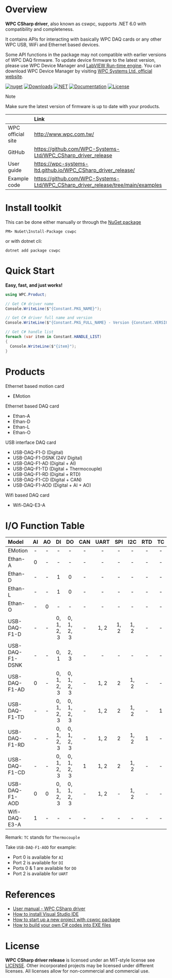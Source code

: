 # Overview

**WPC CSharp driver**, also known as cswpc, supports .NET 6.0 with compatibility and completeness.

It contains APIs for interacting with basically WPC DAQ cards or any other WPC USB, WiFi and Ethernet based devices.

Some API functions in the package may not compatible with earlier versions of WPC DAQ firmware. To update device firmware to the latest version, please use WPC Device Manager and [LabVIEW Run-time engine](https://drive.google.com/file/d/1Uj6r65KhNxvuApiqrMkZp-NWyq-Eek-k/view).
You can download WPC Device Manager by visiting [WPC Systems Ltd. official website](http://www.wpc.com.tw/36039260092584721462-daq1.html).

[![nuget](https://img.shields.io/nuget/v/cswpc)](https://www.nuget.org/packages/cswpc)
[![Downloads](https://img.shields.io/nuget/dt/cswpc?color=%20)](https://www.nuget.org/packages/cswpc)
[![NET](https://img.shields.io/badge/.NET-6.0-blue.svg)](https://dotnet.microsoft.com/en-us/)
[![Documentation](https://img.shields.io/badge/docs-website-purple.svg)](https://wpc-systems-ltd.github.io/WPC_CSharp_driver_release/)
[![License](https://img.shields.io/badge/License-MIT-yellow.svg)](https://opensource.org/licenses/MIT)

> [!Note]
> Make sure the latest version of firmware is up to date with your products. 
 
|                   |                 Link                                                            |
|:------------------|:--------------------------------------------------------------------------------|
| WPC official site | http://www.wpc.com.tw/                                                          |
| GitHub			| https://github.com/WPC-Systems-Ltd/WPC_CSharp_driver_release                    |
| User guide        | https://wpc-systems-ltd.github.io/WPC_CSharp_driver_release/                    |
| Example code      | https://github.com/WPC-Systems-Ltd/WPC_CSharp_driver_release/tree/main/examples |


# Install toolkit

This can be done either manually or through the [NuGet package](https://www.nuget.org/packages/cswpc) 
 
```
PM> NuGet\Install-Package cswpc
```

or with dotnet cli:

```
dotnet add package cswpc
```

# Quick Start

**Easy, fast, and just works!**

```csharp
using WPC.Product;

// Get C# driver name
Console.WriteLine($"{Constant.PKG_NAME}");

// Get C# driver full name and version
Console.WriteLine($"{Constant.PKG_FULL_NAME} - Version {Constant.VERSION}");

// Get C# handle list  
foreach (var item in Constant.HANDLE_LIST) 
{
  Console.WriteLine($"{item}");  
} 
```

# Products

Ethernet based motion card
- EMotion

Ethernet based DAQ card
- Ethan-A
- Ethan-D
- Ethan-L
- Ethan-O

USB interface DAQ card
- USB-DAQ-F1-D (Digital)
- USB-DAQ-F1-DSNK (24V Digital)
- USB-DAQ-F1-AD (Digital + AI)
- USB-DAQ-F1-TD (Digital + Thermocouple)
- USB-DAQ-F1-RD (Digital + RTD)
- USB-DAQ-F1-CD (Digital + CAN)
- USB-DAQ-F1-AOD (Digital + AI + AO)

Wifi based DAQ card
- Wifi-DAQ-E3-A

# I/O Function Table

| Model           | AI  | AO | DI         | DO         | CAN | UART | SPI | I2C  | RTD | TC | Motion |
|:----------------|:---:|:--:|:----------:|:----------:|:---:|:----:|:---:|:----:|:---:|:--:|:------:|
| EMotion         | -   | -  | -          | -          |-    |-     |-    |-     | -   |-   | 0      |
| Ethan-A         | 0   | -  | -          | -          |-    |-     |-    |-     | -   |-   |-       |
| Ethan-D         | -   | -  | 1          | 0          |-    |-     |-    |-     | -   |-   |-       |
| Ethan-L         | -   | -  | 1          | 0          |-    |-     |-    |-     | -   |-   |-       |
| Ethan-O         | -   | 0  | -          | -          |-    |-     |-    |-     | -   |-   |-       |
| USB-DAQ-F1-D    | -   | -  | 0, 1, 2, 3 | 0, 1, 2, 3 |-    |1, 2  |1, 2 | 1, 2 | -   |-   |-       |
| USB-DAQ-F1-DSNK | -   | -  | 0, 1       | 2, 3       |-    |-     |-    |-     | -   |-   |-       |
| USB-DAQ-F1-AD   | 0   | -  | 0, 1, 2, 3 | 0, 1, 2, 3 |-    |1, 2  |2    | 1, 2 | -   |-   |-       |
| USB-DAQ-F1-TD   | -   | -  | 0, 1, 2, 3 | 0, 1, 2, 3 |-    |1, 2  |2    | 1, 2 | -   |1   |-       |
| USB-DAQ-F1-RD   | -   | -  | 0, 1, 2, 3 | 0, 1, 2, 3 |-    |1, 2  |2    | 1, 2 | 1   |-   |-       |
| USB-DAQ-F1-CD   | -   | -  | 0, 1, 2, 3 | 0, 1, 2, 3 |1    |1, 2  |2    | 1, 2 | -   |-   |-       |
| USB-DAQ-F1-AOD  | 0   | 0  | 0, 1, 2, 3 | 0, 1, 2, 3 |-    |1, 2  |-    | 1, 2 | -   |-   |-       |
| Wifi-DAQ-E3-A   | 1   | -  | -          | -          |-    |-     |-    |-     | -   |-   |-       |

Remark: `TC` stands for `Thermocouple`

Take `USB-DAQ-F1-AOD` for example:
- Port 0 is available for `AI`
- Port 2 is available for `DI`
- Ports 0 & 1 are available for `DO`
- Port 2 is available for `UART`
 
# References 
- [User manual - WPC CSharp driver](https://wpc-systems-ltd.github.io/WPC_CSharp_driver_release/)
- [How to install Visual Studio IDE](https://github.com/WPC-Systems-Ltd/WPC_CSharp_driver_release/wiki/How-to-install-Visual-Studio-IDE)
- [How to start up a new project with cswpc package](https://github.com/WPC-Systems-Ltd/WPC_CSharp_driver_release/wiki/How-to-start-up-a-new-project-with-cswpc-package)
- [How to build your own C# codes into EXE files](https://github.com/WPC-Systems-Ltd/WPC_CSharp_driver_release/wiki/How-to-build-your-own-C%23-codes-into-EXE-files)
 
# License

**WPC CSharp driver release** is licensed under an MIT-style license see
[LICENSE](https://github.com/WPC-Systems-Ltd/WPC_CSharp_driver_release/blob/main/LICENSE). Other incorporated projects may be licensed under different licenses.
All licenses allow for non-commercial and commercial use.
